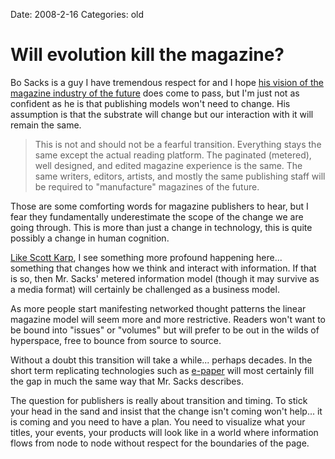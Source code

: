 Date: 2008-2-16
Categories: old

# Will evolution kill the magazine?

Bo Sacks is a guy I have tremendous respect for and I hope <a href="http://www.foliomag.com/2008/futurist-i-was-wrong">his vision of the magazine industry of the future</a> does come to pass, but I'm just not as confident as he is that publishing models won't need to change.  His assumption is that the substrate will change but our interaction with it will remain the same.

<blockquote>This is not and should not be a fearful transition. Everything stays the same except the actual reading platform. The paginated (metered), well designed, and edited magazine experience is the same. The same writers, editors, artists, and mostly the same publishing staff will be required to "manufacture" magazines of the future.</blockquote>

Those are some comforting words for magazine publishers to hear, but I fear they fundamentally underestimate the scope of the change we are going through.  This is more than just a change in technology, this is quite possibly a change in human cognition.  

<a href="http://publishing2.com/2008/02/09/the-evolution-from-linear-thought-to-networked-thought/">Like Scott Karp</a>, I see something more profound happening here... something that changes how we think and interact with information.  If that is so, then Mr. Sacks' metered information model  (though it may survive as a media format) will certainly be challenged as a business model.  

As more people start manifesting networked thought patterns the linear magazine model will seem more and more restrictive.  Readers won't want to be bound into "issues" or "volumes" but will prefer to be out in the wilds of hyperspace, free to bounce from source to source.  

Without a doubt this transition will take a while... perhaps decades.  In the short term replicating technologies such as <a href="http://en.wikipedia.org/wiki/Electronic_paper">e-paper</a> will most certainly fill the gap in much the same way that Mr. Sacks describes. 

The question for publishers is really about transition and timing. To stick your head in the sand and insist that the change isn't coming won't help... it is coming and you need to have a plan.  You need to visualize what your titles, your events, your products will look like in a world where information flows from node to node without respect for the boundaries of the page.  



